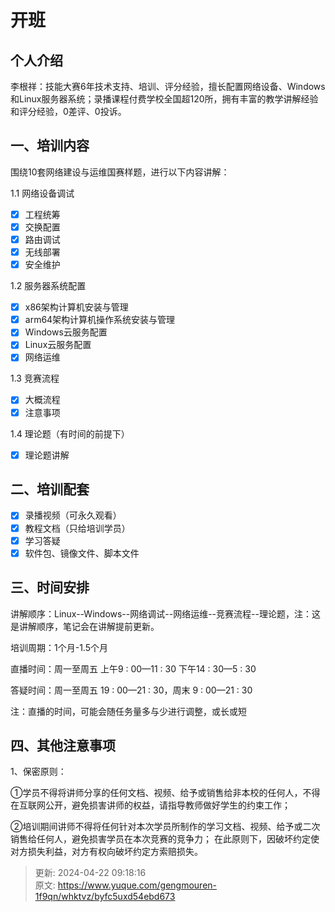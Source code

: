 # 开班

## 个人介绍
李根祥：技能大赛6年技术支持、培训、评分经验，擅长配置网络设备、Windows和Linux服务器系统；录播课程付费学校全国超120所，拥有丰富的教学讲解经验和评分经验，0差评、0投诉。

## 一、培训内容
围绕10套网络建设与运维国赛样题，进行以下内容讲解：

1.1 网络设备调试

- [x] 工程统筹
- [x] 交换配置
- [x] 路由调试
- [x] 无线部署
- [x] 安全维护

1.2 服务器系统配置

- [x] x86架构计算机安装与管理
- [x] arm64架构计算机操作系统安装与管理
- [x] Windows云服务配置
- [x] Linux云服务配置
- [x] 网络运维

1.3 竞赛流程

- [x] 大概流程
- [x] 注意事项

1.4 理论题（有时间的前提下）

- [x] 理论题讲解

## 二、培训配套
- [x] 录播视频（可永久观看）
- [x] 教程文档（只给培训学员）
- [x] 学习答疑
- [x] 软件包、镜像文件、脚本文件

## 三、时间安排
讲解顺序：Linux--Windows--网络调试--网络运维--竞赛流程--理论题，注：这是讲解顺序，笔记会在讲解提前更新。

培训周期：1个月-1.5个月

直播时间：周一至周五 上午9 : 00—11 : 30  下午14 : 30—5 : 30

答疑时间：周一至周五 19 : 00—21 : 30，周末 9 : 00—21 : 30

注：直播的时间，可能会随任务量多与少进行调整，或长或短

## 四、其他注意事项
1、保密原则：

 ①学员不得将讲师分享的任何文档、视频、给予或销售给非本校的任何人，不得在互联网公开，避免损害讲师的权益，请指导教师做好学生的约束工作；

 ②培训期间讲师不得将任何针对本次学员所制作的学习文档、视频、给予或二次销售给任何人，避免损害学员在本次竞赛的竞争力； 在此原则下，因破坏约定使对方损失利益，对方有权向破坏约定方索赔损失。



> 更新: 2024-04-22 09:18:16  
> 原文: <https://www.yuque.com/gengmouren-1f9qn/whktvz/byfc5uxd54ebd673>